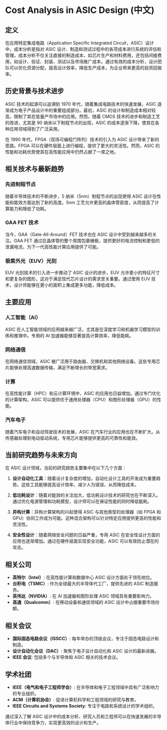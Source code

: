 # Cost Analysis in ASIC Design (中文)

## 定义

在应用特定集成电路（Application Specific Integrated Circuit，ASIC）设计中，成本分析是指对 ASIC 设计、制造和测试过程中的各项成本进行系统的评估和管理。成本分析不仅关注直接的制造成本，如芯片生产和材料费用，还包括间接费用，如设计、验证、封装、测试以及市场推广成本。通过有效的成本分析，设计团队可以优化资源分配，提高设计效率，降低生产成本，为企业带来更高的投资回报率。

## 历史背景与技术进步

ASIC 技术的起源可以追溯到 1970 年代，随着集成电路技术的快速发展，ASIC 逐渐成为电子产品设计中的重要组成部分。最初，ASIC 的设计和制造成本相对较高，限制了其在低量产市场中的应用。然而，随着 CMOS 技术的进步和制造工艺的改进，尤其是 90 纳米以下制程节点的出现，ASIC 的成本逐渐下降，使其在各种应用领域得到了广泛采用。

在 1990 年代，FPGA（现场可编程门阵列）技术的引入为 ASIC 设计带来了新的思路。FPGA 可以在硬件层面上进行编程，提供了更大的灵活性。然而，ASIC 的性能和功耗优势使其在高性能应用中仍然占据了一席之地。

## 相关技术与最新趋势

### 先进制程节点

随着半导体技术的不断进步，5 纳米（5nm）制程节点的出现使得 ASIC 设计在性能和能效方面达到了新的高度。5nm 工艺允许更高的晶体管密度，从而提高了计算能力和降低了功耗。

### GAA FET 技术

当今，GAA（Gate-All-Around）FET 技术也在 ASIC 设计中受到越来越多的关注。GAA FET 通过在晶体管的整个周围包裹栅极，提供更好的电流控制和更低的泄漏电流，为下一代高性能计算应用提供了可能。

### 极紫外光（EUV）光刻

EUV 光刻技术的引入进一步推动了 ASIC 设计的进步。EUV 允许更小的特征尺寸和更复杂的图形，这对于满足现代芯片设计的需求至关重要。通过使用 EUV 技术，设计师能够在更小的面积上集成更多功能，降低成本。

## 主要应用

### 人工智能（AI）

ASIC 在人工智能领域的应用越来越广泛，尤其是在深度学习和机器学习模型的训练和推理中。专用的 AI 加速器能够显著提高计算效率，降低能耗。

### 网络通信

在网络通信领域，ASIC 被广泛用于路由器、交换机和其他网络设备。这些专用芯片能够处理高速数据传输，满足不断增长的带宽需求。

### 计算

在高性能计算（HPC）和云计算环境中，ASIC 的应用也日益增加。通过专门优化的计算架构，ASIC 可以提供优于通用处理器（CPU）和图形处理器（GPU）的性能。

### 汽车电子

随着汽车电子和自动驾驶技术的发展，ASIC 在汽车行业的应用也在不断扩大。从传感器处理到电动驱动系统，专用芯片能够提供更高的可靠性和能效。

## 当前研究趋势与未来方向

在 ASIC 设计领域，当前的研究趋势主要集中在以下几个方面：

1. **设计自动化工具**：随着设计复杂度的增加，自动化设计工具的开发成为重要趋势。这些工具能够提高设计效率，减少人为错误，从而降低成本。

2. **低功耗设计**：随着对能效的关注加大，低功耗设计技术的研究也在不断深入。通过优化电源管理和功耗模型，设计师可以在保证性能的同时降低能耗。

3. **异构计算**：异构计算架构的兴起使得 ASIC 与其他类型的处理器（如 FPGA 和 GPU）协同工作成为可能。这种混合架构可以针对特定应用提供更高的性能和灵活性。

4. **安全性设计**：随着网络安全问题的日益严重，专用 ASIC 在安全性设计方面的应用也逐渐增加。通过在硬件层面实现安全功能，ASIC 可以有效防止潜在的攻击。

## 相关公司

- **英特尔（Intel）**: 在高性能计算和数据中心 ASIC 设计方面处于领先地位。
- **台积电（TSMC）**: 作为全球最大的半导体代工厂，提供先进的 ASIC 制造服务。
- **英伟达（NVIDIA）**: 在 AI 加速器和图形处理 ASIC 领域具有重要影响力。
- **高通（Qualcomm）**: 在移动设备和通信领域的 ASIC 设计中占据重要市场份额。

## 相关会议

- **国际固态电路会议（ISSCC）**: 每年举办的顶级会议，专注于固态电路设计和制造。
- **设计自动化会议（DAC）**: 聚焦于电子设计自动化和 ASIC 设计的最新进展。
- **IEEE 会议**: 包括多个与半导体和 ASIC 相关的技术会议。

## 学术社团

- **IEEE（电气和电子工程师学会）**: 在半导体和电子工程领域中具有广泛影响力的专业组织。
- **ACM（计算机协会）**: 促进计算机科学和工程领域的研究与教育。
- **IEEE Circuits and Systems Society**: 专注于电路和系统设计的学术组织。

通过深入了解 ASIC 设计中的成本分析，研究人员和工程师可以在快速发展的半导体行业中保持竞争力，实现更高效的设计和生产。